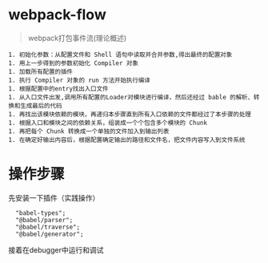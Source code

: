 # webpack-flow

> webpack打包事件流(理论概述)
```
1. 初始化参数：从配置文件和 Shell 语句中读取并合并参数,得出最终的配置对象
1. 用上一步得到的参数初始化 Compiler 对象
1. 加载所有配置的插件
1. 执行 Compiler 对象的 run 方法开始执行编译
1. 根据配置中的entry找出入口文件
1. 从入口文件出发,调用所有配置的Loader对模块进行编译，然后还经过 bable 的解析、转换和生成最后的代码
1. 再找出该模块依赖的模块，再递归本步骤直到所有入口依赖的文件都经过了本步骤的处理
1. 根据入口和模块之间的依赖关系，组装成一个个包含多个模块的 Chunk
1. 再把每个 Chunk 转换成一个单独的文件加入到输出列表
1. 在确定好输出内容后，根据配置确定输出的路径和文件名，把文件内容写入到文件系统
```

# 操作步骤
先安装一下插件（实践操作）
```
  "babel-types";
  "@babel/parser";
  "@babel/traverse";
  "@babel/generator";
 ```
接着在debugger中运行和调试
